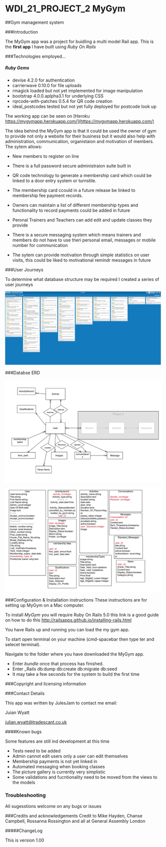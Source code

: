 # WDI_21_PROJECT_2 MyGym
##Gym management system

###Introduction

The MyGym app was a project for buidling a multi model Rail app. This is the __first app__ I have built using _Ruby On Rails_

###Technologies employed...

##### Ruby Gems

* devise 4.2.0 for authentication
* carrierwave 0.10.0 for file uploads
* rmagick loaded but not yet implemented for image manipulation
* bootstrap 4.0.0.aplpha3.1 for underlying CSS
* rqrcode-with-patches 0.5.4 for QR code creation
* ideal_postcodes tested but not yet fully deployed for postcode look up


The working app can be seen on [Heroku https://mygymapp.herokuapp.com/](https://mygymapp.herokuapp.com/)

The idea behind the MyGym app is that it could be used the owner of gym to provide not only a website for their business but it would also help with administration, communication, organistaion and motivation of members. The sytem allows:

* New members to register on line

* There is a full password secure administraion suite built in
* QR code technology to generate a membership card which could be linked to a door entry system or turnstile. 
* The membership card ccould in a future release be linked to membership fee payment records. 
* Owners can maintain a list of different membership types and functionality to record payments could be added in future
* Peronal Trainers and Teachers can add edit and update classes they provide
* There is a secure messaging system which means trainers and members do not have to use theri personal email, messages or mobile number for communication
* The sytem can provide motivation through simple statistics on user visits, this could be liked to motivational remindr messages in future

###User Journeys

To determine what database structure may be required I created a series of user journeys 


![](readmeimages/userstories.png?raw=true)

###Databse ERD

![](readmeimages/ERD%20.png?raw=true)

![](readmeimages/Fields.png?raw=true)







###Configuration & Installation instructions
These instructions are for setting up MyGym on a Mac computer.

To install _MyGym_ you will require Ruby On Rails 5.0 this link is a good guide on how to do this  http://railsapps.github.io/installing-rails.html

You have Rails up and running you can load the my gym app.

To start open terminal on your machine (cmd-spacebar then type ter and selecet terminal).

Navigate to the folder where you have downloaded the MyGym app.

* Enter _bundle_ once that process has finished.
* Enter _Rails db:dump db:create db:migrate db:seed 
* It may take a few seconds for the system to build the first time



###Copyright and licensing information


###Contact Details

This app was written by JulesJam 
to contact me email:

Juian Wyatt

julian.wyatt@tradescant.co.uk

####Known bugs

Some features are still ind development at this time

* Tests need to be added
* Admin cannot edit users only a user can edit themselves
* Membership payments is not yet linked in
* Automated messaging when booking classes
* The picture gallery is currently very simplistic
* Some validations and fucntionality need to be moved from the views to the models


### Troubleshooting

All sugesstions welcome on any bugs or issues


###Credits and acknowledgements
Credit to Mike Hayden, Chanse Campbell, Rossanna Rossington and all at General Assembly London

#####ChangeLog

This is version 1.00 